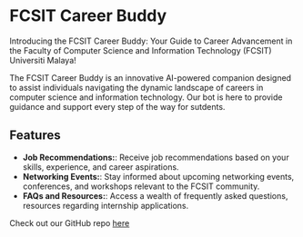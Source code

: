 # FCSIT Career Buddy

Introducing the FCSIT Career Buddy: Your Guide to Career Advancement in the Faculty of Computer Science and Information Technology (FCSIT) Universiti Malaya!

The FCSIT Career Buddy is an innovative AI-powered companion designed to assist individuals navigating the dynamic landscape of careers in computer science and information technology. Our bot is here to provide guidance and support every step of the way for sutdents.

## Features

- **Job Recommendations:**: Receive job recommendations based on your skills, experience, and career aspirations.
- **Networking Events:**: Stay informed about upcoming networking events, conferences, and workshops relevant to the FCSIT community.
- **FAQs and Resources:**: Access a wealth of frequently asked questions, resources regarding internship applications.

Check out our GitHub repo [here](https://github.com/calvinn7/FCSITCareerBuddy)